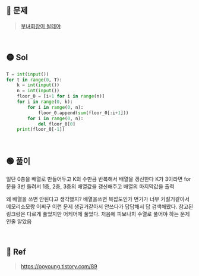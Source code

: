 ## 🔴 문제
> [부녀회장이 될테야](https://www.acmicpc.net/problem/2775)

<br/>

## 🟡 Sol
```python
T = int(input())
for t in range(0, T):
    k = int(input())
    n = int(input())
    floor_0 = [i+1 for i in range(n)]
    for i in range(0, k):
        for i in range(0, n):
            floor_0.append(sum(floor_0[:i+1]))
        for i in range(0, n):
            del floor_0[0]
    print(floor_0[-1])
```
<br/>

## 🟢 풀이
일단 0층을 배열로 만들어두고 K의 수만큼 반복해서 배열을 갱신한다
K가 3이라면 for 문을 3번 돌려서 1층, 2층, 3층의 배열값을 갱신해주고 배열의 마지막값을 출력

왜 배열을 쓰면 안된다고 생각했지?
배열을쓰면 복잡도인가 먼가가 너무 커질거같아서 메모리소모랑 어쩌구 이런 문제 생길거같아서 안쓰다가 답답해서 답 검색해봤다.
참고된 링크랑은 다르게 풀었지만 어케어메 풀었다.
처음에 피보나치 수열로 풀어야 하는 문제인줄 알았음


<br/>

## 🔵 Ref
> https://ooyoung.tistory.com/89


